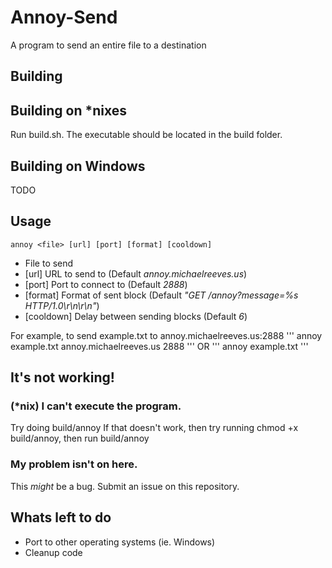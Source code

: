 # Annoy-Send
A program to send an entire file to a destination

## Building

## Building on *nixes
Run build.sh. The executable should be located in the build folder.

## Building on Windows
TODO

## Usage
```
annoy <file> [url] [port] [format] [cooldown]
```
+ <file> File to send
+ [url] URL to send to (Default <i>annoy.michaelreeves.us</i>)
+ [port] Port to connect to (Default <i>2888</i>)
+ [format] Format of sent block (Default <i>"GET /annoy?message=%s HTTP/1.0\r\n\r\n"</i>)
+ [cooldown] Delay between sending blocks (Default <i>6</i>)

For example, to send example.txt to annoy.michaelreeves.us:2888
'''
annoy example.txt annoy.michaelreeves.us 2888
'''
OR
'''
annoy example.txt
'''

## It's not working!
### (*nix) I can't execute the program.
Try doing build/annoy
If that doesn't work, then try running chmod +x build/annoy, then run build/annoy

### My problem isn't on here.
This <i>might</i> be a bug. Submit an issue on this repository.

## Whats left to do
+ Port to other operating systems (ie. Windows)
+ Cleanup code
